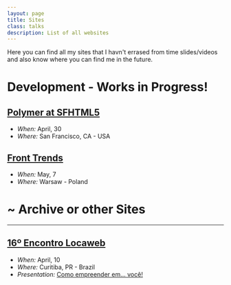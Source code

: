 ```yaml
---
layout: page
title: Sites
class: talks
description: List of all websites
---
```


Here you can find all my sites that I havn't errased from time slides/videos and also know where you can find me in the future.

# Development - Works in Progress!

## [Polymer at SFHTML5](http://bit.ly/sfhtml5-polymer)
* *When:* April, 30
* *Where:* San Francisco, CA - USA

## [Front Trends](http://lanyrd.com/2014/fronttrends/)
* *When:* May, 7
* *Where:* Warsaw - Poland


# ~ Archive or other Sites
---

## [16º Encontro Locaweb](http://eventos.locaweb.com.br/16o-encontro-locaweb-de-profissionais-de-internet-curitiba/)
* *When:* April, 10
* *Where:* Curitiba, PR - Brazil
* *Presentation:* [Como empreender em... você!](http://www.slideshare.net/zenorocha/keynote-30756562)
